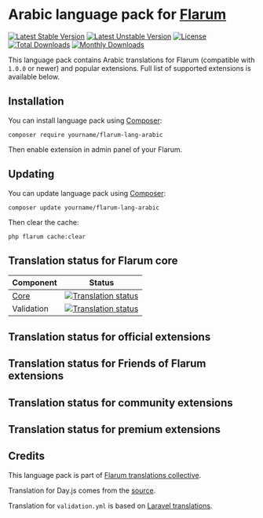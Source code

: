 # Arabic language pack for [Flarum](https://flarum.org/)

[![Latest Stable Version](https://img.shields.io/packagist/v/yourname/flarum-lang-arabic?color=success&label=stable)](https://packagist.org/packages/yourname/flarum-lang-arabic) 
[![Latest Unstable Version](https://img.shields.io/packagist/v/yourname/flarum-lang-arabic?include_prereleases&label=unstable)](https://packagist.org/packages/yourname/flarum-lang-arabic) 
[![License](https://img.shields.io/packagist/l/yourname/flarum-lang-arabic)](https://packagist.org/packages/yourname/flarum-lang-arabic) 
[![Total Downloads](https://img.shields.io/packagist/dt/yourname/flarum-lang-arabic)](https://packagist.org/packages/yourname/flarum-lang-arabic/stats) 
[![Monthly Downloads](https://img.shields.io/packagist/dm/yourname/flarum-lang-arabic)](https://packagist.org/packages/yourname/flarum-lang-arabic/stats) 

This language pack contains Arabic translations for Flarum (compatible with `1.0.0` or newer) and popular extensions. Full list of supported extensions is available below.


## Installation

You can install language pack using [Composer](https://getcomposer.org/):

```console
composer require yourname/flarum-lang-arabic
```

Then enable extension in admin panel of your Flarum.


## Updating

You can update language pack using [Composer](https://getcomposer.org/):

```console
composer update yourname/flarum-lang-arabic
```

Then clear the cache:

```console
php flarum cache:clear
```


## Translation status for Flarum core

| Component | Status |
| --- | --- |
| [Core](https://github.com/flarum/core) | [![Translation status](https://weblate.rob006.net/widgets/flarum/xx/core/svg-badge.svg)](https://weblate.rob006.net/projects/flarum/core/xx/) |
| Validation | [![Translation status](https://weblate.rob006.net/widgets/flarum/xx/validation/svg-badge.svg)](https://weblate.rob006.net/projects/flarum/validation/xx/) |


## Translation status for official extensions

<!-- flarum-extensions-list-start -->
<!-- flarum-extensions-list-stop -->


## Translation status for Friends of Flarum extensions

<!-- fof-extensions-list-start -->
<!-- fof-extensions-list-stop -->


## Translation status for community extensions

<!-- various-extensions-list-start -->
<!-- various-extensions-list-stop -->


## Translation status for premium extensions

<!-- premium-extensions-list-start -->
<!-- premium-extensions-list-stop -->


## Credits

This language pack is part of [Flarum translations collective](https://github.com/rob006-software/flarum-translations).

Translation for Day.js comes from the [source](https://github.com/iamkun/dayjs/blob/v1.10.4/src/locale/xx.js).

Translation for `validation.yml` is based on [Laravel translations](https://github.com/Laravel-Lang/lang/blob/8.1.3/src/xx/validation.php).
